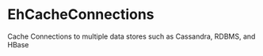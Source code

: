 EhCacheConnections
==================

Cache Connections to multiple data stores such as Cassandra, RDBMS, and HBase
